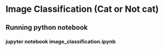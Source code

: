 # Image Classification (Cat or Not cat)

## Running python notebook
### jupyter notebook image_classification.ipynb

